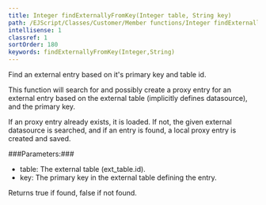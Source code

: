 ```yaml
---
title: Integer findExternallyFromKey(Integer table, String key)
path: /EJScript/Classes/Customer/Member functions/Integer findExternallyFromKey(Integer table, String key)
intellisense: 1
classref: 1
sortOrder: 180
keywords: findExternallyFromKey(Integer,String)
---
```


Find an external entry based on it's primary key and table id.

This function will search for and possibly create a proxy entry for an external entry based on the external table (implicitly defines datasource), and the primary key.

If an proxy entry already exists, it is loaded. If not, the given external datasource is searched, and if an entry is found, a local proxy entry is created and saved.



###Parameters:###


 - table: The external table (ext\_table.id).
 - key: The primary key in the external table defining the entry.


Returns true if found, false if not found.


